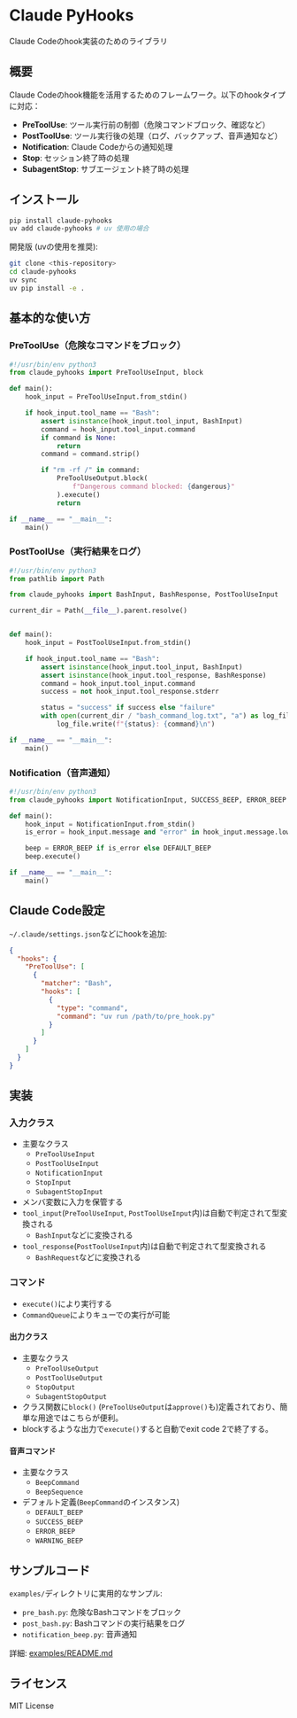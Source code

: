 # Claude PyHooks

Claude Codeのhook実装のためのライブラリ

## 概要

Claude Codeのhook機能を活用するためのフレームワーク。以下のhookタイプに対応：

- **PreToolUse**: ツール実行前の制御（危険コマンドブロック、確認など）
- **PostToolUse**: ツール実行後の処理（ログ、バックアップ、音声通知など）
- **Notification**: Claude Codeからの通知処理
- **Stop**: セッション終了時の処理
- **SubagentStop**: サブエージェント終了時の処理

## インストール

```bash
pip install claude-pyhooks
uv add claude-pyhooks # uv 使用の場合
```

開発版 (uvの使用を推奨):
```bash
git clone <this-repository>
cd claude-pyhooks
uv sync
uv pip install -e .
```

## 基本的な使い方

### PreToolUse（危険なコマンドをブロック）

```python
#!/usr/bin/env python3
from claude_pyhooks import PreToolUseInput, block

def main():
    hook_input = PreToolUseInput.from_stdin()

    if hook_input.tool_name == "Bash":
        assert isinstance(hook_input.tool_input, BashInput)
        command = hook_input.tool_input.command
        if command is None:
            return
        command = command.strip()

        if "rm -rf /" in command:
            PreToolUseOutput.block(
                f"Dangerous command blocked: {dangerous}"
            ).execute()
            return

if __name__ == "__main__":
    main()
```

### PostToolUse（実行結果をログ）

```python
#!/usr/bin/env python3
from pathlib import Path

from claude_pyhooks import BashInput, BashResponse, PostToolUseInput

current_dir = Path(__file__).parent.resolve()


def main():
    hook_input = PostToolUseInput.from_stdin()

    if hook_input.tool_name == "Bash":
        assert isinstance(hook_input.tool_input, BashInput)
        assert isinstance(hook_input.tool_response, BashResponse)
        command = hook_input.tool_input.command
        success = not hook_input.tool_response.stderr

        status = "success" if success else "failure"
        with open(current_dir / "bash_command_log.txt", "a") as log_file:
            log_file.write(f"{status}: {command}\n")

if __name__ == "__main__":
    main()
```

### Notification（音声通知）

```python
#!/usr/bin/env python3
from claude_pyhooks import NotificationInput, SUCCESS_BEEP, ERROR_BEEP

def main():
    hook_input = NotificationInput.from_stdin()
    is_error = hook_input.message and "error" in hook_input.message.lower()

    beep = ERROR_BEEP if is_error else DEFAULT_BEEP
    beep.execute()

if __name__ == "__main__":
    main()
```

## Claude Code設定

`~/.claude/settings.json`などにhookを追加:
```json
{
  "hooks": {
    "PreToolUse": [
      {
        "matcher": "Bash",
        "hooks": [
          {
            "type": "command",
            "command": "uv run /path/to/pre_hook.py"
          }
        ]
      }
    ]
  }
}
```


## 実装

### 入力クラス
- 主要なクラス
  - `PreToolUseInput`
  - `PostToolUseInput` 
  - `NotificationInput`
  - `StopInput`
  - `SubagentStopInput`
- メンバ変数に入力を保管する
- `tool_input`(`PreToolUseInput`, `PostToolUseInput`内)は自動で判定されて型変換される
  - `BashInput`などに変換される
- `tool_response`(`PostToolUseInput`内)は自動で判定されて型変換される
  - `BashRequest`などに変換される

### コマンド
- `execute()`により実行する
- `CommandQueue`によりキューでの実行が可能

#### 出力クラス
- 主要なクラス
  - `PreToolUseOutput`
  - `PostToolUseOutput`
  - `StopOutput`
  - `SubagentStopOutput`
- クラス関数に`block()` (`PreToolUseOutput`は`approve()`も)定義されており、簡単な用途ではこちらが便利。
- blockするような出力で`execute()`すると自動でexit code 2で終了する。

#### 音声コマンド
- 主要なクラス
  - `BeepCommand`
  - `BeepSequence`
- デフォルト定義(`BeepCommand`のインスタンス)
  - `DEFAULT_BEEP`
  - `SUCCESS_BEEP`
  - `ERROR_BEEP`
  - `WARNING_BEEP`

## サンプルコード

`examples/`ディレクトリに実用的なサンプル:

- `pre_bash.py`: 危険なBashコマンドをブロック
- `post_bash.py`: Bashコマンドの実行結果をログ
- `notification_beep.py`: 音声通知

詳細: [examples/README.md](examples/README.md)

## ライセンス

MIT License
